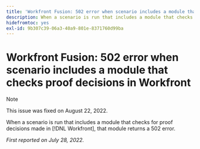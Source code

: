 ```yaml
---
title: 'Workfront Fusion: 502 error when scenario includes a module that checks proof decisions in Workfront'
description: When a scenario is run that includes a module that checks for proof decisions made in [!DNL Workfront], that module returns a 502 error.
hidefromtoc: yes
exl-id: 9b307c39-06a3-40a9-801e-8371760d99ba
---
```

# Workfront Fusion: 502 error when scenario includes a module that checks proof decisions in Workfront

>[!NOTE]
>
>This issue was fixed on August 22, 2022.

When a scenario is run that includes a module that checks for proof decisions made in [!DNL Workfront], that module returns a 502 error.

_First reported on July 28, 2022._
